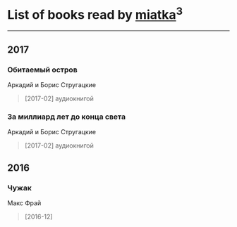 # List of books read by [miatka](http://vk.com/id35140437)<sup>3</sup>
---

## 2017

### Обитаемый остров
Аркадий и Борис Стругацкие
> [2017-02] аудиокнигой


### За миллиард лет до конца света
Аркадий и Борис Стругацкие
> [2017-02] аудиокнигой



## 2016

### Чужак
Макс Фрай
> [2016-12] 



